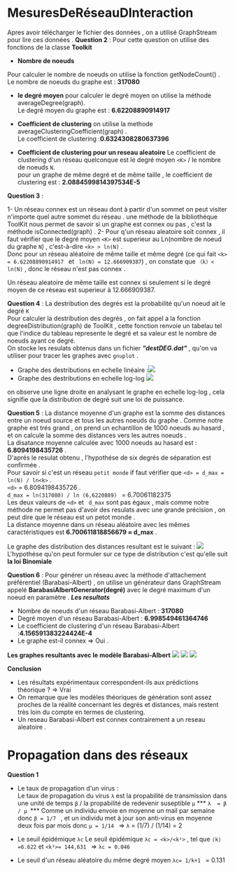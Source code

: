 # MesuresDeRéseauDInteraction

Apres avoir télécharger le fichier des données , on a utilisé GraphStream pour lire ces données .
**Question 2** :
Pour cette question on utilise des fonctions de la classe **Toolkit**
- **Nombre de noeuds**

Pour calculer le nombre de noeuds on utilise la fonction getNodeCount() . </br>
Le nombre de noeuds du graphe est  : **317080**

- **le degré moyen**
pour calculer le degré moyen on utilise la méthode averageDegree(graph).</br>
Le degré moyen du graphe est : **6.62208890914917**

- **Coefficient de clustering**
on utilise la methode averageClusteringCoefficient(graph) .</br>
Le coefficient de clustering :**0.6324308280637396**

- **Coefficient de clustering pour un reseau aleatoire**
Le coefficient de clustering d'un réseau quelconque est le degré moyen `<K>` / le nombre de noeuds `N`. </br>
pour un graphe de même degré et de même taille , le coefficient de clustering est  : **2.0884599814397534E-5**

**Question 3** :

1- Un réseau connex est un réseau dont à partir d'un sommet on peut visiter n'importe quel autre sommet du réseau .
une méthode de la bibliothéque ToolKit nous permet de savoir si un graphe est connex ou pas , c'est la méthode isConnected(graph) .
2- Pour q'un réseau aleatoire soit connex , il faut vérifier que le degré moyen `<K>` est superieur au Ln(nombre de noeud du graphe `N`) , c'est-à-dire `<k> > ln(N)` .</br>
Donc pour un réseau aléatoire de même taille et même degré (ce qui fait `<k> = 6.62208890914917 ` et `
ln(N) = 12.666909387`) , on constate que `〈k〉< ln(N)` , donc le réseau n'est pas connex .

Un réseau aleatoire de même taille est connex si seulement si le degré moyen de ce réseau est superieur à 12.666909387.


**Question 4** :
La destribution des degrés est la probabilité qu'un noeud ait le degré `K` </br>
Pour calculer la destribution des degrés , on fait appel a la fonction degreeDistribution(graph) de ToolKit , cette fonction renvoie un tabelau tel que l'indice du tableau represente le degré et sa valeur est le nombre de noeuds ayant ce degré. </br>
On stocke les resulats obtenus dans un fichier ***"destDEG.dat"*** ,  qu'on va utiliser pour tracer les graphes avec `gnuplot` .

- Graphe des destributions en echelle linéaire :<img src="destributionDegre_lineaire.png">
- Graphe des destributions en echelle log-log <img src="destributionDegre_log.png">

on observe une ligne droite en analysant le graphe en echelle log-log , cela signifie que la distribution de degré suit une loi de puissance.

**Question 5** :
La distance moyenne d'un graphe est la somme des distances entre un noeud source et tous les autres noeuds du graphe .
Comme notre graphe est trés grand , on prend un echantillon de 1000 noeuds au hasard , et on calcule la somme des distances vers les autres noeuds .</br>
La disatance moyenne calculée avec 1000 noeuds au hasard est : **6.8094198435726** .</br>
D'aprés le resulat obtenu , l'hypothése de six degrés de séparation est confirmée . </br>
Pour savoir si c'est un réseau `petit monde` if faut vérifier que `<d> = d_max = ln(N) / ln<k>` . </br>
 `<d>` = 6.8094198435726 . </br>
`d_max = ln(317080) / ln (6,6220889) ` = 6.70061182375 </br>
Les deux valeurs de `<d>` et ` d_max` sont pas égaux , mais comme notre méthode ne permet pas d'avoir des resulats avec une grande précision , on peut dire que le réseau est un petot monde . </br>
La distance moyenne dans un réseau aléatoire avec les mêmes caractéristiques est **6.700611818856679 ≈ d_max** .  </br>

Le graphe des distribution des distances resultant est le suivant  :
<img src="Distances.png">
L'hypothése qu'on peut formuler sur ce type de distribution c'est qu'elle suit **la loi Binomiale**

**Question 6** :
Pour générer un réseau avec la méthode d'attachement préférentiel (Barabasi-Albert) , on utilise un générateur dans GraphStream appelé **BarabasiAlbertGenerator(degré)** avec le degré maximum d'un noeud en paramètre .
***Les resultats***
- Nombre de noeuds d'un réseau Barabasi-Albert  : **317080**
- Degré moyen d'un réseau Barabasi-Albert : **6.998549461364746**
- Le coefficient de clustering d'un réseau Barabasi-Albert :**4.156591383224424E-4**
- Le graphe est-il connex  => Oui .

**Les graphes resultants avec le modèle Barabasi-Albert**
<img src="destributionDegre_BAL_lineaire.png">
<img src="destributionDegre_BAL_log.png">
<img src="Distances_Bal.png">

**Conclusion**

- Les résultats expérimentaux correspondent-ils aux prédictions théorique ? =>  Vrai
- On remarque que les modèles théoriques de génération sont assez proches de la réalité concernant les degrés et distances, mais restent très loin du compte en termes de clustering.
- Un reseau Barabasi-Albert est connex contrairement a un reseau aleatoire .


# Propagation dans des réseaux

**Question 1**
- Le taux de propagation d'un virus : </br>
Le taux de propagation du virus `λ`  est la propabilité de transmission dans une unité de temps `β` / la propabilité de redevenir suseptible `µ` 
*** `λ  = β / µ `*** 
 Comme un individu envoie en moyenne un mail par semaine donc `β = 1/7 ` , et un individu met à jour son anti-virus en moyenne deux fois par mois donc `µ = 1/14 ` =>
`λ` = (1/7) / (1/14) = 2  

- Le seuil épidémique `λc` 
Le seuil épidémique `λc = <k>/<k²>` , tel que `⟨k⟩=6.622` et `<k²>= 144,631 ` => `λc = 0.046`

- Le seuil d'un réseau aléatoire du même degré moyen `λc= 1/k+1 ` = 0.131
